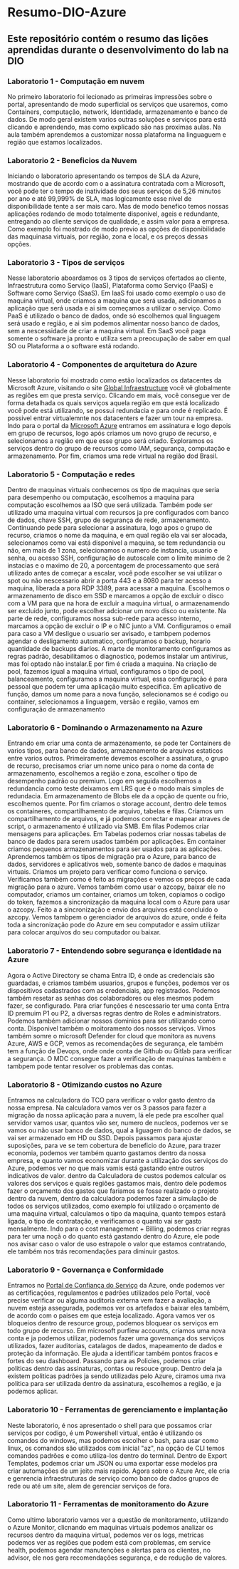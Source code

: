 # Resumo-DIO-Azure
## Este repositório contém o resumo das lições aprendidas durante o desenvolvimento do lab na DIO


### Laboratorio 1 - Computação em nuvem

  No primeiro laboratorio foi lecionado as primeiras impressões sobre o portal, apresentando de modo superficial os serviços que usaremos, como Containers, computação, network, Identidade, armazenamento e banco de dados. De modo geral existem varios outras soluções e serviços para está clicando e aprendendo, mas como explicado são nas proximas aulas. Na aula também aprendemos a customizar nossa plataforma na linguaguem e região que estamos localizados. 

  
### Laboratorio 2 - Beneficios da Nuvem

  Iniciando o laboratorio apresentando os tempos de SLA da Azure, mostrando que de acordo com o a assinatura contratada com a Microsoft, você pode ter o tempo de inatividade dos seus serviços de 5,26 minutos por ano e até 99,999% de SLA, mas logicamente esse nivel de disponibilidade tente a ser mais caro. Mas de modo benefico temos nossas aplicações rodando de modo totalmente disponivel, ageis e redundante, entregando ao cliente serviços de qualidade, e assim valor para a empresa. Como exemplo foi mostrado de modo previo as opções de disponibilidade das maquinasa virtuais, por região, zona e local, e os preços dessas opções.


### Laboratorio 3 - Tipos de serviços

  Nesse laboratorio aboardamos os 3 tipos de serviços ofertados ao cliente, Infraestrutura como Serviço (IaaS), Plataforma como Serviço (PaaS) e Software como Serviço (SaaS). Em IaaS foi usado como exemplo o uso de maquina virtual, onde criamos a maquina que será usada, adicionamos a aplicação que será usada e ai sim começamos a utilizar o serviço. Como PaaS é utilizado o banco de dados, onde só escolhemos qual linguagem será usado e região, e ai sim podemos alimentar nosso banco de dados, sem a nescessidade de criar a maquina virtual. Em SaaS você paga somente o software ja pronto e utiliza sem a preocupação de saber em qual SO ou Plataforma a o software está rodando. 


### Laboratorio 4 - Componentes de arquitetura do Azure

  Nesse laboratorio foi mostrado como estão localizados os datacentes da Microsoft Azure, visitando o site [Global Infraestructure](https://azure.microsoft.com/en-us/explore/global-infrastructure/) você vê globalmente as regiões em que presta serviço. Clicando em mais, você consegue ver de forma detalhada os quais serviços aquela região em que está localizado você pode está utilizando, se possui redundacia e para onde é replicado. É possivel entrar virtualemnte nos datacenters e fazer um tour na empresa. Indo para o portal da [Microsoft Azure](https://portal.azure.com/) entramos em assinatura e logo depois em grupo de recursos, logo após criamos um novo grupo de recurso, e selecionamos a região em que esse grupo será criado. Exploramos os serviços dentro do grupo de recursos como IAM, segurança, computação e armazenamento. Por fim, criamos uma rede virtual na região dod Brasil.


### Laboratorio 5 - Computação e redes

  Dentro de maquinas virtuais conhecemos os tipo de maquinas que seria para desempenho ou computação, escolhemos a maquina para computação escolhemos aa ISO que será utilizada. Também pode ser utilizado uma maquina virtual com recursos ja pre configurados com banco de dados, chave SSH, grupo de segurança de rede,  armazenamento. Continuando pede para selecionar a assinatura, logo apos o grupo de recurso, criamos o nome da maquina, e em qual região ela vai ser alocada, selecionamos como vai está disponivel a maquina, se tem redundancia ou não, em mais de 1 zona, selecionamos o numero de instancia, usuario e senha, ou acesso SSH, configuração de autoscale com o limite minimo de 2 instacias e o maximo de 20, a porcentagem de processamento que será utilizado antes de começar a escalar, você pode escolher se vai utilizar o spot ou não
nescessario abrir a porta 443 e a 8080 para ter acesso a maquina, liberada a pora RDP 3389, para acessar a maquina. Escolhemos o armazenamento de disco em SSD e marcamos a opção de excluir o disco com a VM para que na hora de excluir a maquina virtual, o armazenamendo ser excluido junto, pode escolher adcionar um novo disco ou existente. Na parte de rede, configuramos nossa sub-rede para acesso interno, marcamos a opção de excluir o IP e o NIC junto a VM. Configuramos o email para caso a VM desligue o usuario ser avisado, e tambpem podemos agendar o desligamento automatico, configuramos o backup, horario quantidade de backups diarios. A marte de monitoramento configuramos as regras padrão, desabilitamos o diagnostico, podemos instalar um antivirus, mas foi optado não instalar.E por fim é criada a maquina.
  Na criação de pool, fazemos igual a maquina virtual, configuramos o tipo de pool, balanceamento, configuramos a maquina virtual, essa configuração é para pessoal que podem ter uma aplicação muito especifica.
  Em aplicativo de função, damos um nome para a nova função, selecionamos se é codigo ou container, selecionamos a linguagem, versão e região, vamos em configuração de armazenamento


 ### Laboratorio 6 - Dominando o Armazenamento na Azure

   Entrando em criar uma conta de armazenamento, se pode ter Containers de varios tipos, para banco de dados, armazenamento de arquivos estaticos entre varios outros. Primeiramente devemos escolher a assinatura, o grupo de recurso, precisamos criar um nome unico para o nome da conta de armazenamento, escolhemos a região e zona, escolher o tipo de desempenho padrão ou premium. Logo em seguida escolhemos a redundancia como teste deixamos em LRS que é o modo mais simples de redundacia. Em armazenamento de Blobs ele da a opção de quente ou frio, escolhemos quente. Por fim criamos o storage account, dentro dele temos os containeres, compartilhamento de arquivo, tabelas e filas. Criamos um compartilhamento de arquivos, e já podemos conectar e mapear atraves de script, o armazenamento é utilizado via SMB. Em filas Podemos criar mensagens para aplicações. Em Tabelas podemos criar nossas tabelas de banco de dados para serem usados também por aplicações. Em container criamos pequenos armazenamentos para ser usados para as aplicações. Aprendemos também os tipos de migração pra o Azure, para banco de dados, servidores e aplicativos web, somente banco de dados e maquinas virtuais. Criamos um projeto para verificar como funciona o serviço. Verificamos também como é feito as migrações e vemos os preços de cada migração para o azure. Vemos também como usar o azcopy, baixar ele no computador, criamos um container, criamos um token, copiamos o codigo do token, fazemos a sincronização da maquina local com o Azure para usar o azcopy. Feito a a sincronização e envio dos arquivos  está concluido o azcopy. Vemos tambpem o gerenciador de arquivos do azure, onde é feita toda a sincronização pode do Azure em seu computador e assim utilizar para colocar arquivos do seu computador ou baixar.


### Laboratorio 7 - Entendendo sobre segurança e identidade na Azure

  Agora o Active Directory se chama Entra ID, é onde as credenciais são guardadas, e criamos também usuarios, grupos e funções, podemos ver os dispositivos cadastrados com as credenciais, app registrados. Podemos também resetar as senhas dos colaboradores ou eles mesmos podem fazer, se configurado. Para criar funções é nescessario ter uma conta Entra ID premuim P1 ou P2, a diversas regras dentro de Roles e administrators. Podemos também adicionar nossos dominios para ser utilizando como conta. Disponivel também o moitoramento dos nossos serviços. Vimos também somre o microsoft Defender for cloud que monitora as nuvens Azure, AWS e GCP, vemos as recomendações de segurança, ele também tem a função de Devops, onde onde conta de Github ou Gitlab para verificar a segurança. O MDC consegue fazer a verificação de maquinas também e tambpem pode tentar resolver os problemas das contas.

### Laboratorio 8 - Otimizando custos no Azure

  Entramos na calculadora do TCO para verificar o valor gasto dentro da nossa empresa. Na calculadora vamos ver os 3 passos para fazer a migração da nossa aplicação para a nuvem, lá ele pede pra escolher qual servidor vamos usar, quantos vão ser, numero de nucleos, podemos ver se vamos ou não usar banco de dados, qual a liguagem do banco de dados, se vai ser armazenado em HD ou SSD. Depois passamos para ajustar suposições, para ve se tem cobertura de beneficio  do Azure, para trazer economia, podemos ver também quanto gastamos dentro da nossa empresa, e quanto vamos economizar durante a utilização dos serviços do Azure, podemos ver no que mais vamis está gastando entre outros indicativos de valor.
  dentro da Calculadora de custos podemos calcular os valores dos serviços e quais regiões gastamos mais, dentro dele podemos fazer o orçamento dos gastos que fariamos se fosse realizado o projeto dentro da nuvem, dentro da calculadora podemos fazer a simulação de todos os serviços utilizados, como exemplo foi utilizado o orçamento de uma maquina virtual, calculamos o tipo da maquina, quanto tempos estará ligada, o tipo de contratação, e verificamos o quanto vai ser gasto mensalmente. Indo para o cost management + Billing, podemos criar regras para ter uma noçã o do quanto está gastando dentro do Azure, ele pode nos avisar caso o valor de uso estrapole o valor que estamos contratando, ele também nos trás recomendações para diminuir gastos.

### Laboratorio 9 - Governança e Conformidade

  Entramos no [Portal de Confiança do Serviço](https://servicetrust.microsoft.com/) da Azure, onde podemos ver as certificações, regulamentos e padrões utilizados pelo Portal, você precise verificar ou alguma auditoria externa vem fazer a avaliação, a nuvem esteja assegurada, podemos ver os artefados e baixar eles também, de acordo com o paises em que esteja localizado. Agora vamos ver os bloqueios dentro de resource group, podemos bloquear os serviços em todo grupo de recurso. Em microsoft purfiew accounts, criamos uma nova conta e ja podemos utilizar, podemos fazer uma governança dos serviços utilizados, fazer auditorias, catalagos de dados, mapeamento de dados e proteção da informação. Ele ajuda a identificar também pontos fracos e fortes do seu dashboard. Passando para as Policies, podemos criar politicas dentro das assinaturas, contas ou resouce group. Dentro dela ja existem politicas padrões ja sendo utilizadas pelo Azure, ciramos uma nva politica para ser utilizada dentro da assinatura, escolhemos a região, e ja podemos aplicar.

### Laboratorio 10 - Ferramentas de gerenciamento e implantação

 Neste laboratorio, é nos apresentado o shell para que possamos criar serviços por codigo, é um Powershell virtual, então é utilizando os comandos do windows, mas podemos escolher o bash, para usar como linux, os comandos são utilizados com inicial "az", na opção de CLI temos comandos padrões e como utiliza-los dentro do terminal. Dentro de Export Templates, podemos criar um JSON ou uma exportar esse modelos pra criar automações de um jeito mais rapido. Agora sobre o Azure Arc, ele cria e genrencia infraestruturas de serviço como banco de dados grupos de rede ou até um site, alem de gerenciar serviços de fora. 

### Laboratorio 11 - Ferramentas de monitoramento do Azure

Como ultimo laboratorio vamos ver a questão de monitoramento, utilizando o Azure Monitor, clicnando em maquinas virtuais podemos analizar os recursos dentro da maquina virtual, podemos ver os logs, metricas podemos ver as regiões que podem está com problemas, em service health, podemos agendar manutenções e alertas para os clientes, no advisor, ele nos gera recomendações segurança, e de redução de valores.
 
